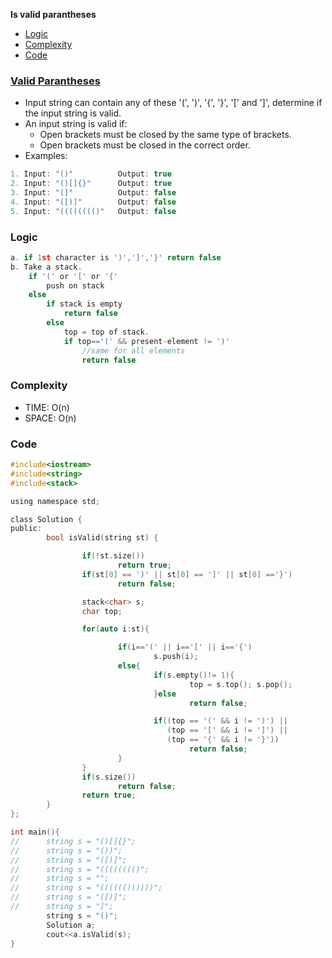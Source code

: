 **Is valid parantheses**
- [Logic](#l)
- [Complexity](#com)
- [Code](#c)

### [Valid Parantheses](https://leetcode.com/problems/valid-parentheses/)
- Input string can contain any of these '(', ')', '{', '}', '[' and ']', determine if the input string is valid.
- An input string is valid if:
  - Open brackets must be closed by the same type of brackets.
  - Open brackets must be closed in the correct order.
- Examples:
```c
1. Input: "()"          Output: true
2. Input: "()[]{}"      Output: true
3. Input: "(]"          Output: false
4. Input: "([)]"        Output: false
5. Input: "(((((((()"   Output: false
```
<a name=l></a>
### Logic
```c
a. if 1st character is ')',']','}' return false
b. Take a stack.
    if '(' or '[' or '{' 
        push on stack
    else
        if stack is empty 
            return false
        else
            top = top of stack.
            if top=='(' && present-element != ')' 
                //same for all elements
                return false
```        
<a name=com></a>
### Complexity
- TIME: O(n)
- SPACE: O(n)

<a name=c></a>
### Code        
```c
#include<iostream>
#include<string>
#include<stack>

using namespace std;

class Solution {
public:
        bool isValid(string st) {

                if(!st.size())
                        return true;
                if(st[0] == ')' || st[0] == ']' || st[0] =='}')
                        return false;

                stack<char> s;
                char top;

                for(auto i:st){

                        if(i=='(' || i=='[' || i=='{')
                                s.push(i);
                        else{
                                if(s.empty()!= 1){
                                        top = s.top(); s.pop();
                                }else
                                        return false;

                                if((top == '(' && i != ')') ||
                                   (top == '[' && i != ']') ||
                                   (top == '{' && i != '}'))
                                        return false;
                        }
                }
                if(s.size())
                        return false;
                return true;
        }
};

int main(){
//      string s = "()[]{}";
//      string s = "())";
//      string s = "([)]";      
//      string s = "(((((((()";
//      string s = "";
//      string s = "(((((())))))";
//      string s = "([)]";
//      string s = "]";
        string s = "()";
        Solution a;
        cout<<a.isValid(s);
}
```
